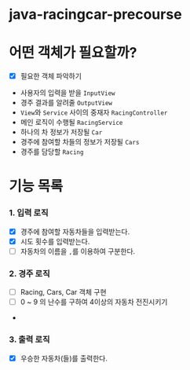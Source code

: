 # java-racingcar-precourse

# 어떤 객체가 필요할까?
- [x] 필요한 객체 파악하기
- 사용자의 입력을 받을 `InputView`
- 경주 결과를 알려줄 `OutputView`
- `View`와 `Service` 사이의 중재자 `RacingController`
- 메인 로직이 수행될 `RacingService`
- 하나의 차 정보가 저장될 `Car`
- 경주에 참여할 차들의 정보가 저장될 `Cars`
- 경주를 담당할 `Racing`

# 기능 목록

### 1. 입력 로직
- [x] 경주에 참여할 자동차들을 입력받는다.
- [x] 시도 횟수를 입력받는다.
- [ ] 자동차의 이름을 `,`를 이용하여 구분한다.

### 2. 경주 로직
- [ ] Racing, Cars, Car 객체 구현
- [ ] 0 ~ 9 의 난수를 구하여 4이상의 자동차 전진시키기
- 
### 3. 출력 로직
- [x] 우승한 자동차(들)를 출력한다.